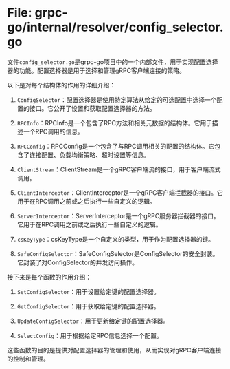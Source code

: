 # File: grpc-go/internal/resolver/config_selector.go

文件`config_selector.go`是grpc-go项目中的一个内部文件，用于实现配置选择器的功能。配置选择器是用于选择和管理gRPC客户端连接的策略。

以下是对每个结构体的作用的详细介绍：

1. `ConfigSelector`：配置选择器是使用特定算法从给定的可选配置中选择一个配置的接口。它公开了设置和获取配置选择器的方法。

2. `RPCInfo`：RPCInfo是一个包含了RPC方法和相关元数据的结构体。它用于描述一个RPC调用的信息。

3. `RPCConfig`：RPCConfig是一个包含了与RPC调用相关的配置的结构体。它包含了连接配置、负载均衡策略、超时设置等信息。

4. `ClientStream`：ClientStream是一个gRPC客户端流的接口，用于客户端流式调用。

5. `ClientInterceptor`：ClientInterceptor是一个gRPC客户端拦截器的接口。它用于在RPC调用之前或之后执行一些自定义的逻辑。

6. `ServerInterceptor`：ServerInterceptor是一个gRPC服务器拦截器的接口。它用于在RPC调用之前或之后执行一些自定义的逻辑。

7. `csKeyType`：csKeyType是一个自定义的类型，用于作为配置选择器的键。

8. `SafeConfigSelector`：SafeConfigSelector是ConfigSelector的安全封装。它封装了对ConfigSelector的并发访问操作。

接下来是每个函数的作用介绍：

1. `SetConfigSelector`：用于设置给定键的配置选择器。

2. `GetConfigSelector`：用于获取给定键的配置选择器。

3. `UpdateConfigSelector`：用于更新给定键的配置选择器。

4. `SelectConfig`：用于根据给定RPC信息选择一个配置。

这些函数的目的是提供对配置选择器的管理和使用，从而实现对gRPC客户端连接的控制和管理。


